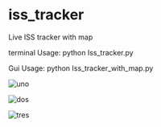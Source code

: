 # iss_tracker
Live ISS tracker with map

terminal Usage: python Iss_tracker.py

Gui Usage: python Iss_tracker_with_map.py

![uno](https://user-images.githubusercontent.com/29146438/118897707-844ba800-b913-11eb-9203-7f61111f551b.PNG)

![dos](https://user-images.githubusercontent.com/29146438/118897718-8a418900-b913-11eb-9514-5b9e565207c9.PNG)

![tres](https://user-images.githubusercontent.com/29146438/118897724-8ca3e300-b913-11eb-92ac-2309deb686b0.PNG)
